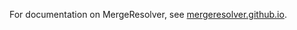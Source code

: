 For documentation on MergeResolver, see [mergeresolver.github.io](https://mergeresolver.github.io).
